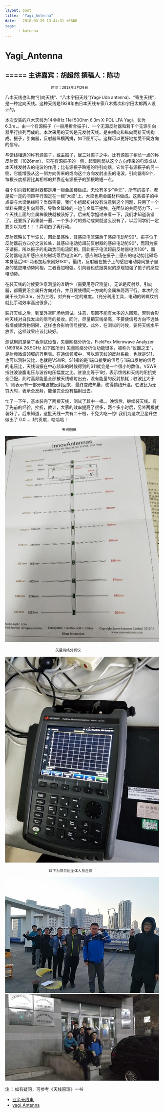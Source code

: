 ```yaml
---
layout: post
title:  "Yagi_Antenna"
date:   2018-03-29 13:44:31 +0800
tags:
      - Antenna
---
```


# Yagi_Antenna 
=====
主讲嘉宾：胡超然  撰稿人：陈功
--------
                         时间：2018年3月29日
八木天线也叫做“引向天线”、“八木宇田天线”(Yagi-Uda antenna)、“寄生天线”，是一种定向天线。这种天线是1928年由日本天线专家八木秀次和宇田太郞两人设计的。      

本次安装的八木天线为144MHz 11el 50Ohm 6.3m X-POL LFA Yagi。长为6.3m，。由一个有源振子（一般用折合振子）、一个无源反射器和若干个无源引向器平行排列而成的。本次采用的天线是元发射天线。是由横向和纵向两排天线构成。振子，引向器，反射器纵横两排，如下图所示。这样可以更好地接受不同方向的信号。

与馈线相连的称有源振子，或主振子，居三对振子之中。比有源振子稍长一点的称反射器（1026mm），它在有源振子的一侧，起着削弱从这个方向传来的电波或从本天线发射去的电波的作用；比有源振子略短的称引向器，它位于有源振子的另一侧，它能增强从这一侧方向传来的或向这个方向发射出去的电波。引向器有9个，每根长度都要比其相邻的并靠近有源振子的那根略短一点。

每个引向器和反射器都是用一根金属棒做成。无论有多少“单元”，所有的振子，都是按一定的间距平行固定在一根“大梁”上。大梁也用金属材料做成。这些振子的中点要与大梁绝缘吗？当然需要，我们小组起初并没有注意到这个问题，只用了一个塑料夹固定引向器等，导致金属棒的一边与金属干接触。在团队的共同努力下，一个天线上面的金属棒很快就被装好了。后来胡学姐过来看一下，我们才知道装错了。还要拆了再重装一遍，一个多小时的劳动成果就这么没有了，以后同学们一定要引以为戒！！！弄明白了再行动。

反射器略长于半波长，因此呈感性，其感应电流滞后于感应电动势90°。振子位于反射器前方四分之波长处，其感应电动势超前反射器的感应电动势90°，而因为振子谐振，所以振子的电动势同电流同相。因此振子电流超前反射器电流180°，而反射器电流所感应出的磁场落后电流90°，感应磁场在振子上感应的电动势比磁场本身落后90°两者加起来刚好180°。最终，反射器在振子上的感应电动势同振子自身的感应电动势同相，二者叠加增强。引向器也依据类似的原理加强了振子的感应电动势。

在装天线的时候要注意测量的准确性（需要用卷尺测量），无论是反射器，引向器，都需要沿金属杆方向对齐，并且要使得同一方向的金属棒两两平行。本次的金属干长为6.3m，分为三段，对齐有一定的难度。（充分利用工具，电动的转螺纹机就比手动效率高出很多。）

装好天线之后，到室外空旷场地测试。注意，周围不能有太多的人围观，否则会影响天线对自我发出的信号的接收。同时，尽量把天线举高，不要使信号方向不远处有墙或建筑物阻隔，这样也会影响信号接受。此外，在测试的时候，要将天线水平放置，这样效果应该比较好。

测试用的是紫丁香测试设备，矢量网络分析仪，FieldFox Microwave Analyzer (N9918A 26.5GHz  如下图所示) 矢量网络分析仪功能很多，被称为“仪器之王”，是射频微波领域的万用表。在通信领域中，可以测天线的反射系数，也就是S11，也可以测驻波比，也就是VSWR。S11指的是1端口接受的信号与1端口发射的信号的电压比，天线谐振在中心频率的时候得到的S11就会是一个很小的数值。VSWR指驻波波腹电压与波谷电压幅度之比。驻波比等于1时，表示馈线和天线的阻抗完全匹配，此时高频能量全部被天线辐射出去，没有能量的反射损耗；驻波比大于1，则表示有一部分电波被反射回来，最终变成热量，使得馈线升温。驻波比为无穷大时，表示全反射，能量完全没有辐射出去。

忙了一下午，基本装完了两根天线，测试了其中一根。。晚饭后，继续装天线。有了先前的经验，挫折，教训，大家的效率提高了很多，两个多小时后，另外两根就装好了。后来知道，这批天线一共有二十根，不免大吃一惊!
我们为这次卫星升空做出了 0.0……1的贡献，哈哈哈！

                              天线图纸   
![yagi_Antenna](yagi_Antenna/p1.jpg)

                           矢量网络分析仪
![yagi_Antenna](yagi_Antenna/p2.jpg)

                        以下为项目组全体人员合影
![yagi_Antenna](yagi_Antenna/p3.jpg)
![yagi_Antenna](yagi_Antenna/p4.jpg)

注 ：如有疑问，可参考《天线原理》一书
* [业余无线电](/radio/yagi_Antenna.md)
* [yagi_Antenna](/radio/yagi_Antenna.md)